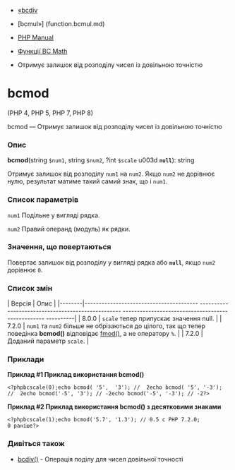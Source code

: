 - [«bcdiv](function.bcdiv.md)
- [bcmul»] (function.bcmul.md)

- [PHP Manual](index.md)
- [Функції BC Math](ref.bc.md)
- Отримує залишок від розподілу чисел із довільною точністю

# bcmod

(PHP 4, PHP 5, PHP 7, PHP 8)

bcmod — Отримує залишок від розподілу чисел із довільною точністю

### Опис

**bcmod**(string `$num1`, string `$num2`, ?int `$scale` u003d **`null`**):
string

Отримує залишок від розподілу `num1` на `num2`. Якщо `num2` не дорівнює нулю,
результат матиме такий самий знак, що і `num1`.

### Список параметрів

`num1`
Подільне у вигляді рядка.

`num2`
Правий операнд (модуль) як рядки.

### Значення, що повертаються

Повертає залишок від розподілу у вигляді рядка або **`null`**, якщо `num2`
дорівнює `0`.

### Список змін

| Версія | Опис |
|--------|---------------------------------------- -------------------------------------------------- -------------------------------------------------- ----------|
| 8.0.0 | `scale` тепер припускає значення null. |
| 7.2.0 | `num1` та `num2` більше не обрізаються до цілого, так що тепер поведінка **bcmod()** відповідає [fmod()](function.fmod.md), а не оператору `%`. |
| 7.2.0 | Доданий параметр `scale`. |

### Приклади

**Приклад #1 Приклад використання **bcmod()****

`<?phpbcscale(0);echo bcmod( '5',  '3'); //  2echo bcmod( '5', '-3'); //  2echo bcmod('-5', '3'); // -2echo bcmod('-5', '-3'); // -2?> `

**Приклад #2 Приклад використання **bcmod()** з десятковими знаками**

`<?phpbcscale(1);echo bcmod('5.7', '1.3'); // 0.5 с PHP 7.2.0; 0 раніше?> `

### Дивіться також

- [bcdiv()](function.bcdiv.md) - Операція поділу для чисел
довільної точності
